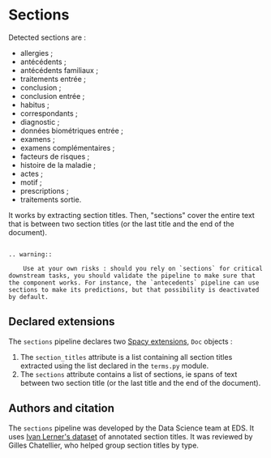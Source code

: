 # Sections

Detected sections are :

- allergies ;
- antécédents ;
- antécédents familiaux ;
- traitements entrée ;
- conclusion ;
- conclusion entrée ;
- habitus ;
- correspondants ;
- diagnostic ;
- données biométriques entrée ;
- examens ;
- examens complémentaires ;
- facteurs de risques ;
- histoire de la maladie ;
- actes ;
- motif ;
- prescriptions ;
- traitements sortie.

It works by extracting section titles. Then, "sections" cover the entire text that is between two section titles (or the last title and the end of the document).

```{eval-rst}

.. warning::

    Use at your own risks : should you rely on `sections` for critical downstream tasks, you should validate the pipeline to make sure that the component works. For instance, the `antecedents` pipeline can use sections to make its predictions, but that possibility is deactivated by default.
```

## Declared extensions

The `sections` pipeline declares two [Spacy extensions](https://spacy.io/usage/processing-pipelines#custom-components-attributes), `Doc` objects :

1. The `section_titles` attribute is a list containing all section titles extracted using the list declared in the `terms.py` module.
2. The `sections` attribute contains a list of sections, ie spans of text between two section title (or the last title and the end of the document).

## Authors and citation

The `sections` pipeline was developed by the Data Science team at EDS. It uses [Ivan Lerner's dataset](https://gitlab.eds.aphp.fr/IvanL/section_dataset) of annotated section titles. It was reviewed by Gilles Chatellier, who helped group section titles by type.
